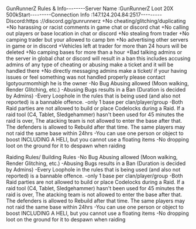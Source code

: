 GunRunnerZ Rules & Info--------Server Name :GunRunnerZ Loot 20X 500kStart---------Connection Info :147.124.204.84:2517---------Discord:https ://discord.gg/gunrunnerz
<Rules>
+No cheating/glitching/duplicating
+No harassing or racist comments in game chat or discord chat
+No calling out players or base location in chat or discord 
+No stealing from trader
+No camping trader but your allowed to camp bm
+No advertising other servers in game or in discord 
+Vehicles left at trader for more than 24 hours will be deleted 
+No camping bases for more than a hour 
+Bad talking admins or the server in global chat or discord will result in a ban this includes accusing admins of any type of cheating or abusing make a ticket and it will be handled there
+No directly messaging admins make a ticket/ if your having issues or feel something was not handled properly please contact Igotyourmomhigh he is the owner 
-No Bug Abusing allowed (Moon walking, Render Glitching, etc.)
-Abusing Bugs results in a Ban (Duration is decided by Admins)
-Every Loophole in the rules that is being used (and also not reported) is a bannable offence.
-only 1 base per clan/player/group 
-Both Raid parties are not allowed to build or place Codelocks during a Raid. If a raid tool (C4, Tablet, Sledgehammer) hasn't been used for 45 minutes the raid is over, The atacking team is not allowed to enter the base after that. The defenders is allowed to Rebuild after that time. The same players may not raid the same base within 24hrs 
-You can use one person or object to boost INCLUDING A HELI, but you cannot use a floating items
-No dropping loot on the ground for it to despawn when raiding 

Raiding Rules/ Building Rules
-No Bug Abusing allowed (Moon walking, Render Glitching, etc.)
-Abusing Bugs results in a Ban (Duration is decided by Admins)
-Every Loophole in the rules that is being used (and also not reported) is a bannable offence.
-only 1 base per clan/player/group 
-Both Raid parties are not allowed to build or place Codelocks during a Raid. If a raid tool (C4, Tablet, Sledgehammer) hasn't been used for 45 minutes the raid is over, The atacking team is not allowed to enter the base after that. The defenders is allowed to Rebuild after that time. The same players may not raid the same base within 24hrs 
-You can use one person or object to boost INCLUDING A HELI, but you cannot use a floating items
-No dropping loot on the ground for it to despawn when raiding 

